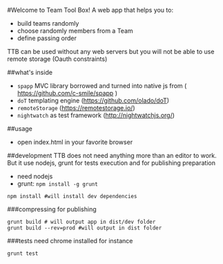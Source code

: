 #Welcome to Team Tool Box!
A web app that helps you to:
 - build teams randomly
 - choose randomly members from a Team
 - define passing order

TTB can be used without any web servers but you will not be able to use remote storage (Oauth constraints)

##what's inside
 - `spapp` MVC library borrowed and turned into native js from ( https://github.com/c-smile/spapp )
 - `doT` templating engine (https://github.com/olado/doT)
 - `remoteStorage` (https://remotestorage.io/)
 - `nightwatch` as test framework (http://nightwatchjs.org/)

##usage
 - open index.html in your favorite browser

##development
  TTB does not need anything more than an editor to work.
  But it use nodejs, grunt for tests execution and for publishing preparation
  - need nodejs
  - grunt: `npm install -g grunt`

  ```
  npm install #will install dev dependencies
  ```


###compressing for publishing
  ```
  grunt build # will output app in dist/dev folder
  grunt build --rev=prod #will output in dist folder
  ```
###tests
need chrome installed for instance
  ```
  grunt test

```
